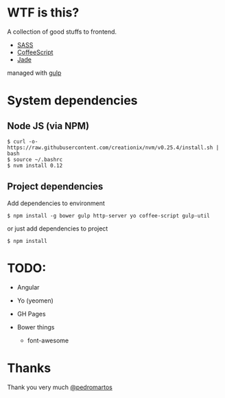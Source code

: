 # WTF is this?
A collection of good stuffs to frontend.

* [SASS](http://sass-lang.com/)
* [CoffeeScript](http://coffeescript.org/)
* [Jade](http://jade-lang.com/)

managed with [gulp](http://gulpjs.com/)

# System dependencies

## Node JS (via NPM)

```
$ curl -o- https://raw.githubusercontent.com/creationix/nvm/v0.25.4/install.sh | bash
$ source ~/.bashrc
$ nvm install 0.12
```

## Project dependencies

Add dependencies to environment

```
$ npm install -g bower gulp http-server yo coffee-script gulp-util
```

or just add dependencies to project

```
$ npm install
```

# TODO:

* Angular
* Yo (yeomen)
* GH Pages

* Bower things
  * font-awesome

# Thanks

Thank you very much [@pedromartos](https://github.com/pedromartos)
